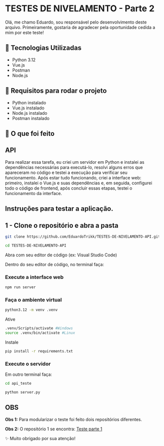 # TESTES DE NIVELAMENTO - Parte 2

Olá, me chamo Eduardo, sou responsável pelo desenvolvimento deste arquivo. Primeiramente, gostaria de agradecer pela oportunidade cedida a mim por este teste!

## 📣 Tecnologias Utilizadas
- Python 3.12
- Vue.js
- Postman
- Node.js

## 📣 Requisitos para rodar o projeto
- Python instalado
- Vue.js instalado
- Node.js instalado
- Postman instalado
  
## 📣 O que foi feito

## API
Para realizar essa tarefa, eu criei um servidor em Python e instalei as dependências necessárias para executá-lo, resolvi alguns erros que apareceram no código e testei a execução para verificar seu funcionamento. Após estar tudo funcionando, criei a interface web: primeiro, instalei o Vue.js e suas dependências e, em seguida, configurei todo o código de frontend, após concluir essas etapas, testei o funcionamento da interface. 

## Instruções para testar a aplicação.

## 1 - Clone o repositório e abra a pasta

```bash
git clone https://github.com/EduardoTrikk/TESTES-DE-NIVELAMENTO-API.git
```
```bash
cd TESTES-DE-NIVELAMENTO-API
```
Abra com seu editor de código (ex: Visual Studio Code)

Dentro do seu editor de código, no terminal faça:

### Execute a interface web
```bash
npm run server
```

### Faça o ambiente virtual
```bash
python3.12 -m venv .venv
```
Ative
```bash
.venv/Scripts/activate #Windows
source .venv/bin/activate #Linux
```
Instale 
```bash
pip install -r requirements.txt
```

###  Execute o servidor
Em outro terminal faça:
```bash
cd api_teste
```
```bash
python server.py
```

## OBS
**Obs 1:** Para modularizar o teste foi feito dois repositórios diferentes.

**Obs 2:** O repositório 1 se encontra: [Teste parte 1](https://github.com/EduardoTrikk/TESTES-DE-NIVELAMENTO/tree/main)

✨ Muito obrigado por sua atenção!
